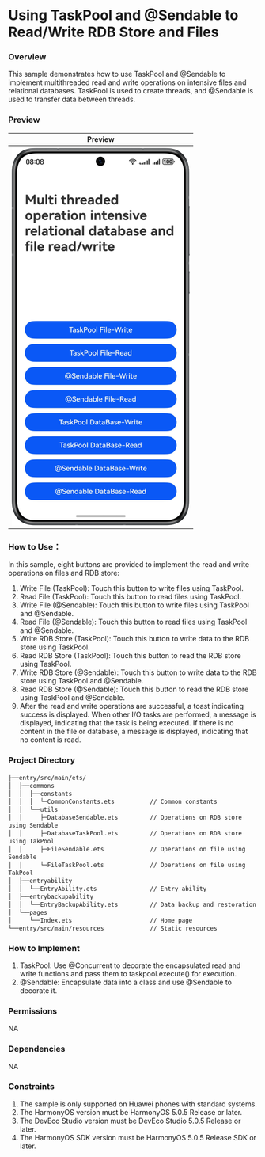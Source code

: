 # Using TaskPool and @Sendable to Read/Write RDB Store and Files

### Overview

This sample demonstrates how to use TaskPool and @Sendable to implement multithreaded read and write operations on intensive files and relational databases. TaskPool is used to create threads, and @Sendable is used to transfer data between threads.

### Preview

| Preview                              |
|--------------------------------------|
| ![image](screenshots/device/img.png) |

### How to Use：

In this sample, eight buttons are provided to implement the read and write operations on files and RDB store:
1.	Write File (TaskPool): Touch this button to write files using TaskPool.
2.	Read File (TaskPool): Touch this button to read files using TaskPool.
3.	Write File (@Sendable): Touch this button to write files using TaskPool and @Sendable.
4.	Read File (@Sendable): Touch this button to read files using TaskPool and @Sendable.
5.	Write RDB Store (TaskPool): Touch this button to write data to the RDB store using TaskPool.
6.	Read RDB Store (TaskPool): Touch this button to read the RDB store using TaskPool.
7.	Write RDB Store (@Sendable): Touch this button to write data to the RDB store using TaskPool and @Sendable.
8.	Read RDB Store (@Sendable): Touch this button to read the RDB store using TaskPool and @Sendable.
9.	After the read and write operations are successful, a toast indicating success is displayed. When other I/O tasks are performed, a message is displayed, indicating that the task is being executed. If there is no content in the file or database, a message is displayed, indicating that no content is read.

### Project Directory

```
├──entry/src/main/ets/ 
│  ├──commons                                   
│  │  ├──constants                
│  │  │  └─CommonConstants.ets          // Common constants 
│  │  └──utils           
│  │     ├─DatabaseSendable.ets         // Operations on RDB store using Sendable 
│  │     ├─DatabaseTaskPool.ets         // Operations on RDB store using TakPool 
│  │     ├─FileSendable.ets             // Operations on file using Sendable 
│  │     └─FileTaskPool.ets             // Operations on file using TakPool 
│  ├──entryability 
│  │  └──EntryAbility.ets               // Entry ability 
│  ├──entrybackupability 
│  │  └──EntryBackupAbility.ets         // Data backup and restoration 
│  └──pages                  
│     └──Index.ets                      // Home page 
└──entry/src/main/resources             // Static resources
```

### How to Implement
1.	TaskPool: Use @Concurrent to decorate the encapsulated read and write functions and pass them to taskpool.execute() for execution.
2.	@Sendable: Encapsulate data into a class and use @Sendable to decorate it.

### Permissions
NA

### Dependencies
NA

### Constraints

1. The sample is only supported on Huawei phones with standard systems.
2. The HarmonyOS version must be HarmonyOS 5.0.5 Release or later.
3. The DevEco Studio version must be DevEco Studio 5.0.5 Release or later.
4. The HarmonyOS SDK version must be HarmonyOS 5.0.5 Release SDK or later.